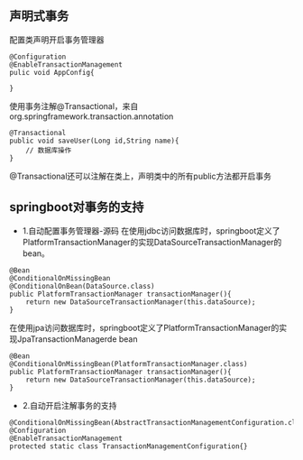 ## 声明式事务

配置类声明开启事务管理器
```
@Configuration
@EnableTransactionManagement
pulic void AppConfig{

}
```

使用事务注解@Transactional，来自org.springframework.transaction.annotation

```
@Transactional
public void saveUser(Long id,String name){
	// 数据库操作
}
```
@Transactional还可以注解在类上，声明类中的所有public方法都开启事务

## springboot对事务的支持
- 1.自动配置事务管理器-源码
在使用jdbc访问数据库时，springboot定义了PlatformTransactionManager的实现DataSourceTransactionManager的bean。

```
@Bean
@ConditionalOnMissingBean
@ConditionalOnBean(DataSource.class)
public PlatformTransactionManager transactionManager(){
	return new DataSourceTransactionManager(this.dataSource);
}
```

在使用jpa访问数据库时，springboot定义了PlatformTransactionManager的实现JpaTransactionManagerde bean
```
@Bean
@ConditionalOnMissingBean(PlatformTransactionManager.class)
public PlatformTransactionManager transactionManager(){
	return new DataSourceTransactionManager(this.dataSource);
}
```

- 2.自动开启注解事务的支持

```
@ConditionalOnMissingBean(AbstractTransactionManagementConfiguration.class)
@Configuration
@EnableTransactionManagement
protected static class TransactionManagementConfiguration{}
```


